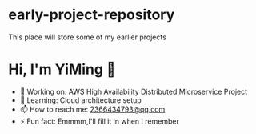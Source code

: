 # early-project-repository
This place will store some of my earlier projects
# Hi, I'm YiMing 👋
- 🔭 Working on: AWS High Availability Distributed Microservice Project
- 🌱 Learning: Cloud architecture setup
- 📫 How to reach me: 2366434793@qq.com
- ⚡ Fun fact: Emmmm,I'll fill it in when I remember
